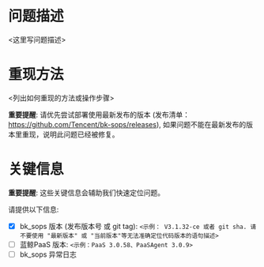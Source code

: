 问题描述
=======
<这里写问题描述>


重现方法
=======
<列出如何重现的方法或操作步骤>


**重要提醒**: 请优先尝试部署使用最新发布的版本 (发布清单： https://github.com/Tencent/bk-sops/releases), 如果问题不能在最新发布的版本里重现，说明此问题已经被修复。


关键信息
=======

**重要提醒**: 这些关键信息会辅助我们快速定位问题。

请提供以下信息:

 - [x] bk_sops   版本 (发布版本号 或 git tag): `<示例： V3.1.32-ce 或者 git sha. 请不要使用 "最新版本" 或 "当前版本"等无法准确定位代码版本的语句描述>`
 - [ ] 蓝鲸PaaS   版本: `<示例：PaaS 3.0.58、PaaSAgent 3.0.9>`
 - [ ] bk_sops 异常日志
